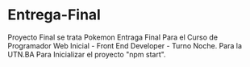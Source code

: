 # Entrega-Final
Proyecto Final se trata Pokemon
Entraga Final Para el Curso de Programador Web Inicial - Front End Developer - Turno Noche. Para la UTN.BA
Para Inicializar el proyecto "npm start".

